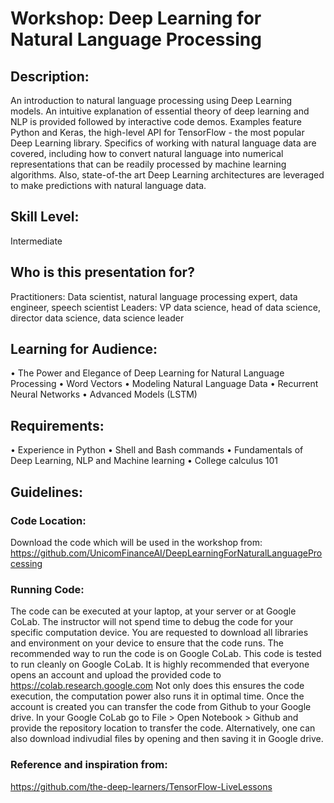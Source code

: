 # Workshop: Deep Learning for Natural Language Processing

## Description:
An introduction to natural language processing using Deep Learning models. An intuitive explanation of essential theory of deep learning and NLP is provided followed by interactive code demos. Examples feature Python and Keras, the high-level API for TensorFlow - the most popular Deep Learning library. Specifics of working with natural language data are covered, including how to convert natural language into numerical representations that can be readily processed by machine learning algorithms. Also, state-of-the art Deep Learning architectures are leveraged to make predictions with natural language data.

## Skill Level:
Intermediate 

## Who is this presentation for?
Practitioners: Data scientist, natural language processing expert, data engineer, speech scientist
Leaders: VP data science, head of data science, director data science, data science leader

## Learning for Audience:
• The Power and Elegance of Deep Learning for Natural Language Processing
• Word Vectors
• Modeling Natural Language Data
• Recurrent Neural Networks
• Advanced Models (LSTM)

## Requirements:
• Experience in Python
• Shell and Bash commands
• Fundamentals of Deep Learning, NLP and Machine learning
• College calculus 101

## Guidelines:
### Code Location:
Download the code which will be used in the workshop from:
https://github.com/UnicomFinanceAI/DeepLearningForNaturalLanguageProcessing

### Running Code:
The code can be executed at your laptop, at your server or at Google CoLab.
The instructor will not spend time to debug the code for your specific computation device. You are requested to download all libraries and environment on your device to ensure that the code runs.
The recommended way to run the code is on Google CoLab. This code is tested to run cleanly on Google CoLab. It is highly recommended that everyone opens an account and upload the provided code to
https://colab.research.google.com
Not only does this ensures the code execution, the computation power also runs it in optimal time.
Once the account is created you can transfer the code from Github to your Google drive. In your Google CoLab go to File > Open Notebook > Github and provide the repository location to transfer the code. 
Alternatively, one can also download indivudial files by opening and then saving it in Google drive.

### Reference and inspiration from:
https://github.com/the-deep-learners/TensorFlow-LiveLessons
